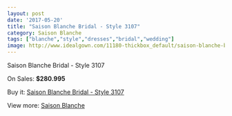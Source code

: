 ```yaml
---
layout: post
date: '2017-05-20'
title: "Saison Blanche Bridal - Style 3107"
category: Saison Blanche
tags: ["blanche","style","dresses","bridal","wedding"]
image: http://www.idealgown.com/11180-thickbox_default/saison-blanche-bridal-style-3107.jpg
---
```

Saison Blanche Bridal - Style 3107

On Sales: **$280.995**
<a href="https://www.idealgown.com/en/saison-blanche/4583-saison-blanche-bridal-style-3107.html"><amp-img layout="responsive" width="600" height="600" src="//www.idealgown.com/11180-thickbox_default/saison-blanche-bridal-style-3107.jpg" alt="Saison Blanche Bridal - Style 3107 0" /></a>
<a href="https://www.idealgown.com/en/saison-blanche/4583-saison-blanche-bridal-style-3107.html"><amp-img layout="responsive" width="600" height="600" src="//www.idealgown.com/11182-thickbox_default/saison-blanche-bridal-style-3107.jpg" alt="Saison Blanche Bridal - Style 3107 1" /></a>
<a href="https://www.idealgown.com/en/saison-blanche/4583-saison-blanche-bridal-style-3107.html"><amp-img layout="responsive" width="600" height="600" src="//www.idealgown.com/11181-thickbox_default/saison-blanche-bridal-style-3107.jpg" alt="Saison Blanche Bridal - Style 3107 2" /></a>

Buy it: [Saison Blanche Bridal - Style 3107](https://www.idealgown.com/en/saison-blanche/4583-saison-blanche-bridal-style-3107.html "Saison Blanche Bridal - Style 3107")

View more: [Saison Blanche](https://www.idealgown.com/en/55-saison-blanche "Saison Blanche")